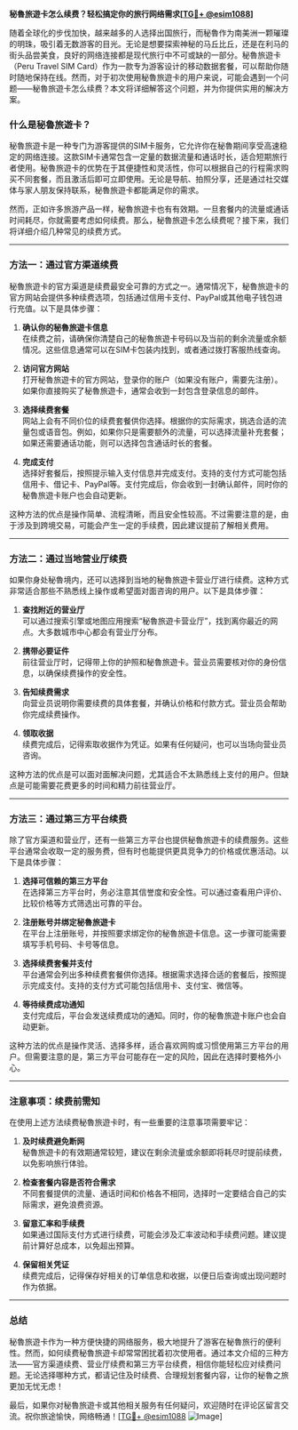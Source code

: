 **秘魯旅遊卡怎么续费？轻松搞定你的旅行网络需求[[TG💪+ @esim1088](https://t.me/s/esim1088)]**

随着全球化的步伐加快，越来越多的人选择出国旅行，而秘魯作为南美洲一颗璀璨的明珠，吸引着无数游客的目光。无论是想要探索神秘的马丘比丘，还是在利马的街头品尝美食，良好的网络连接都是现代旅行中不可或缺的一部分。秘魯旅遊卡（Peru Travel SIM Card）作为一款专为游客设计的移动数据套餐，可以帮助你随时随地保持在线。然而，对于初次使用秘魯旅遊卡的用户来说，可能会遇到一个问题——秘魯旅遊卡怎么续费？本文将详细解答这个问题，并为你提供实用的解决方案。

### 什么是秘魯旅遊卡？

秘魯旅遊卡是一种专门为游客提供的SIM卡服务，它允许你在秘魯期间享受高速稳定的网络连接。这款SIM卡通常包含一定量的数据流量和通话时长，适合短期旅行者使用。秘魯旅遊卡的优势在于其便捷性和灵活性，你可以根据自己的行程需求购买不同套餐，而且激活后即可立即使用。无论是导航、拍照分享，还是通过社交媒体与家人朋友保持联系，秘魯旅遊卡都能满足你的需求。

然而，正如许多旅游产品一样，秘魯旅遊卡也有有效期。一旦套餐内的流量或通话时间耗尽，你就需要考虑如何续费。那么，秘魯旅遊卡怎么续费呢？接下来，我们将详细介绍几种常见的续费方式。

---

### 方法一：通过官方渠道续费

秘魯旅遊卡的官方渠道是续费最安全可靠的方式之一。通常情况下，秘魯旅遊卡的官方网站会提供多种续费选项，包括通过信用卡支付、PayPal或其他电子钱包进行充值。以下是具体步骤：

1. **确认你的秘魯旅遊卡信息**  
   在续费之前，请确保你清楚自己的秘魯旅遊卡号码以及当前的剩余流量或余额情况。这些信息通常可以在SIM卡包装内找到，或者通过拨打客服热线查询。

2. **访问官方网站**  
   打开秘魯旅遊卡的官方网站，登录你的账户（如果没有账户，需要先注册）。如果你直接购买了秘魯旅遊卡，通常会收到一封包含登录信息的邮件。

3. **选择续费套餐**  
   网站上会有不同价位的续费套餐供你选择。根据你的实际需求，挑选合适的流量包或语音包。例如，如果你只是需要额外的流量，可以选择流量补充套餐；如果还需要通话功能，则可以选择包含通话时长的套餐。

4. **完成支付**  
   选择好套餐后，按照提示输入支付信息并完成支付。支持的支付方式可能包括信用卡、借记卡、PayPal等。支付完成后，你会收到一封确认邮件，同时你的秘魯旅遊卡账户也会自动更新。

这种方法的优点是操作简单、流程清晰，而且安全性较高。不过需要注意的是，由于涉及到跨境交易，可能会产生一定的手续费，因此建议提前了解相关费用。

---

### 方法二：通过当地营业厅续费

如果你身处秘魯境内，还可以选择到当地的秘魯旅遊卡营业厅进行续费。这种方式非常适合那些不熟悉线上操作或希望面对面咨询的用户。以下是具体步骤：

1. **查找附近的营业厅**  
   可以通过搜索引擎或地图应用搜索“秘魯旅遊卡营业厅”，找到离你最近的网点。大多数城市中心都会有营业厅分布。

2. **携带必要证件**  
   前往营业厅时，记得带上你的护照和秘魯旅遊卡。营业员需要核对你的身份信息，以确保续费操作的安全性。

3. **告知续费需求**  
   向营业员说明你需要续费的具体套餐，并确认价格和付款方式。营业员会帮助你完成续费操作。

4. **领取收据**  
   续费完成后，记得索取收据作为凭证。如果有任何疑问，也可以当场向营业员咨询。

这种方法的优点是可以面对面解决问题，尤其适合不太熟悉线上支付的用户。但缺点是可能需要花费更多的时间和精力前往营业厅。

---

### 方法三：通过第三方平台续费

除了官方渠道和营业厅，还有一些第三方平台也提供秘魯旅遊卡的续费服务。这些平台通常会收取一定的服务费，但有时也能提供更具竞争力的价格或优惠活动。以下是具体步骤：

1. **选择可信赖的第三方平台**  
   在选择第三方平台时，务必注意其信誉度和安全性。可以通过查看用户评价、比较价格等方式筛选出可靠的平台。

2. **注册账号并绑定秘魯旅遊卡**  
   在平台上注册账号，并按照要求绑定你的秘魯旅遊卡信息。这一步骤可能需要填写手机号码、卡号等信息。

3. **选择续费套餐并支付**  
   平台通常会列出多种续费套餐供你选择。根据需求选择合适的套餐后，按照提示完成支付。支持的支付方式可能包括信用卡、支付宝、微信等。

4. **等待续费成功通知**  
   支付完成后，平台会发送续费成功的通知。同时，你的秘魯旅遊卡账户也会自动更新。

这种方法的优点是操作灵活、选择多样，适合喜欢网购或习惯使用第三方平台的用户。但需要注意的是，第三方平台可能存在一定的风险，因此在选择时要格外小心。

---

### 注意事项：续费前需知

在使用上述方法续费秘魯旅遊卡时，有一些重要的注意事项需要牢记：

1. **及时续费避免断网**  
   秘魯旅遊卡的有效期通常较短，建议在剩余流量或余额即将耗尽时提前续费，以免影响旅行体验。

2. **检查套餐内容是否符合需求**  
   不同套餐提供的流量、通话时间和价格各不相同，选择时一定要结合自己的实际需求，避免浪费资源。

3. **留意汇率和手续费**  
   如果通过国际支付方式进行续费，可能会涉及汇率波动和手续费问题。建议提前计算好总成本，以免超出预算。

4. **保留相关凭证**  
   续费完成后，记得保存好相关的订单信息和收据，以便日后查询或出现问题时作为依据。

---

### 总结

秘魯旅遊卡作为一种方便快捷的网络服务，极大地提升了游客在秘魯旅行的便利性。然而，如何续费秘魯旅遊卡却常常困扰着初次使用者。通过本文介绍的三种方法——官方渠道续费、营业厅续费和第三方平台续费，相信你能轻松应对续费问题。无论选择哪种方式，都请记住及时续费、合理规划套餐内容，让你的秘魯之旅更加无忧无虑！

最后，如果你对秘魯旅遊卡或其他相关服务有任何疑问，欢迎随时在评论区留言交流。祝你旅途愉快，网络畅通！[[TG💪+ @esim1088](https://t.me/s/esim1088) ![Image](https://i.postimg.cc/4NQfJmqS/Snipaste-2025-05-13-00-14-12.png)]